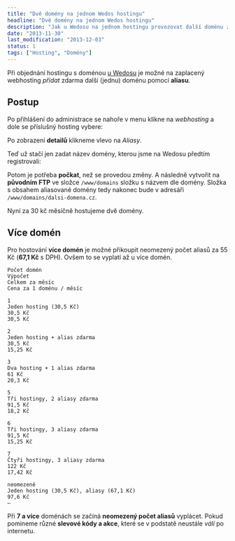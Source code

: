 ```yaml
---
title: "Dvě domény na jednom Wedos hostingu"
headline: "Dvě domény na jednom Wedos hostingu"
description: "Jak u Wedosu na jednom hostingu provozovat další doménu zdarma."
date: "2013-11-30"
last_modification: "2013-12-03"
status: 1
tags: ["Hosting", "Domény"]
---
```


Při objednání hostingu s doménou [ u Wedosu](http://hosting.wedos.com/d/117947) je možné na zaplacený webhosting *přidat* zdarma další (jednu) doménu pomocí **aliasu**.

## Postup

Po přihlášení do administrace se nahoře v menu klikne na *webhosting* a dole se příslušný hosting vybere:

Po zobrazení **detailů** klikneme vlevo na *Aliasy*.

Teď už stačí jen zadat název domény, kterou jsme na Wedosu předtím registrovali:

Potom je potřeba **počkat**, než se provedou změny. A následně vytvořit na **původním FTP** ve složce `/www/domains` složku s názvem dle domény. Složka s obsahem aliasované domény tedy nakonec bude v adresáři `/www/domains/dalsi-domena.cz`.

Nyní za 30 kč měsíčně hostujeme dvě domény.

## Více domén

Pro hostování **více domén** je možné přikoupit neomezený počet aliasů za 55 Kč (**67,1 Kč** s DPH). Ovšem to se vyplatí až u více domén.

    Počet domén
    Výpočet
    Celkem za měsíc
    Cena za 1 doménu / měsíc

    1
    Jeden hosting (30,5 Kč)
    30,5 Kč
    30,5 Kč

    2
    Jeden hosting + alias zdarma
    30,5 Kč
    15,25 Kč

    3
    Dva hosting + 1 alias zdarma
    61 Kč
    20,3 Kč

    5
    Tři hostingy, 2 aliasy zdarma
    91,5 Kč
    18,2 Kč

    6
    Tři hostingy, 3 aliasy zdarma
    91,5 Kč
    15,25 Kč

    7
    Čtyři hostingy, 3 aliasy zdarma
    122 Kč
    17,42 Kč

    neomezeně
    Jeden hosting (30,5 Kč), aliasy (67,1 Kč)
    97,6 Kč
    –

Při **7 a více** doménách se začíná **neomezený počet aliasů** vyplácet. Pokud pomineme různé **slevové kódy a akce**, které se v podstatě neustále *válí* po internetu.